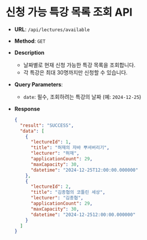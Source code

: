# 신청 가능 특강 목록 조회 API

- **URL**: `/api/lectures/available`
- **Method**: `GET`
- **Description**
  - 날짜별로 현재 신청 가능한 특강 목록을 조회합니다.
  - 각 특강은 최대 30명까지만 신청할 수 있습니다.
- **Query Parameters**:
    - `date`: 필수, 조회하려는 특강의 날짜 (예: `2024-12-25`)
    
- **Response**
    ```json
    {
      "result": "SUCCESS",
      "data": [
        {
          "lectureId": 1,
          "title": "허재의 자바 뿌셔버리기",
          "lecturer": "허재",
          "applicationCount": 29,
          "maxCapacity": 30,
          "datetime": "2024-12-25T12:00:00.000000"
        },
        {
          "lectureId": 2,
          "title": "김종협의 코틀린 세상",
          "lecturer": "김종협",
          "applicationCount": 29,
          "maxCapacity": 30,
          "datetime": "2024-12-2512:00:00.000000"
        }
      ] 
    }
    
    ```
